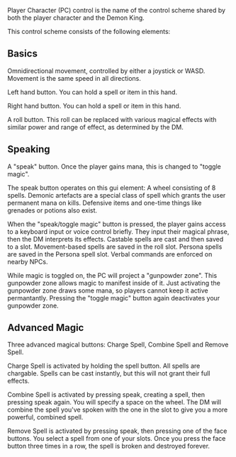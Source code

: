 Player Character (PC) control is the name of the control scheme shared by both the player character and the Demon King.

This control scheme consists of the following elements:

## Basics

Omnidirectional movement, controlled by either a joystick or WASD. Movement is the same speed in all directions.

Left hand button. You can hold a spell or item in this hand.

Right hand button. You can hold a spell or item in this hand.

A roll button. This roll can be replaced with various magical effects with similar power and range of effect, as determined by the DM.

## Speaking

A "speak" button. Once the player gains mana, this is changed to "toggle magic".

The speak button operates on this gui element:
A wheel consisting of 8 spells. Demonic artefacts are a special class of spell which grants the user permanent mana on kills. Defensive items and one-time things like grenades or potions also exist.

When the "speak/toggle magic" button is pressed, the player gains access to a keyboard input or voice control briefly. They input their magical phrase, then the DM interprets its effects. Castable spells are cast and then saved to a slot. Movement-based spells are saved in the roll slot. Persona spells are saved in the Persona spell slot. Verbal commands are enforced on nearby NPCs.

While magic is toggled on, the PC will project a "gunpowder zone". This gunpowder zone allows magic to manifest inside of it. Just activating the gunpowder zone draws some mana, so players cannot keep it active permantantly. Pressing the "toggle magic" button again deactivates your gunpowder zone.

## Advanced Magic

Three advanced magical buttons: Charge Spell, Combine Spell and Remove Spell.

Charge Spell is activated by holding the spell button. All spells are chargable. Spells can be cast instantly, but this will not grant their full effects.

Combine Spell is activated by pressing speak, creating a spell, then pressing speak again. You will specify a space on the wheel. The DM will combine the spell you've spoken with the one in the slot to give you a more powerful, combined spell.

Remove Spell is activated by pressing speak, then pressing one of the face buttons. You select a spell from one of your slots. Once you press the face button three times in a row, the spell is broken and destroyed forever.
